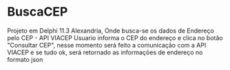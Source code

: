 # BuscaCEP
Projeto em Delphi 11.3 Alexandria, Onde busca-se os dados de Endereço pelo CEP - API VIACEP
Usuario informa o CEP do endereço e clica no botão "Consultar CEP", nesse momento será feito a comunicação com a API VIACEP e se tudo ok, será retornado as informações de endereço no formato json
